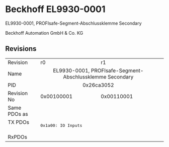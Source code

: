 # Beckhoff EL9930-0001

EL9930-0001, PROFIsafe-Segment-Abschlussklemme Secondary

Beckhoff Automation GmbH & Co. KG



## Revisions
<table>
<tr >
<td>Revision</td>
<td>r0</td>
<td>r1</td>
</tr>
<tr >
<td>Name</td>
<td colspan=2 align="center">EL9930-0001, PROFIsafe-Segment-Abschlussklemme Secondary</td>
</tr>
<tr >
<td>PID</td>
<td colspan=2 align="center">0x26ca3052</td>
</tr>
<tr >
<td>Revision No</td>
<td>0x00100001</td>
<td>0x00110001</td>
</tr>
<tr >
<td>Same PDOs as</td>
<td colspan=2 align="center"></td>
</tr>
<tr class="txpdo pdosection">
<td rowspan=1 valign=top>TX PDOs</td>
<td colspan=2 align="left"><pre>0x1a00: IO Inputs</pre></td>
<td></td>
</tr>
<tr >
<td>RxPDOs</td>
<td colspan=2 align="left"></td>
</tr>
</table>

